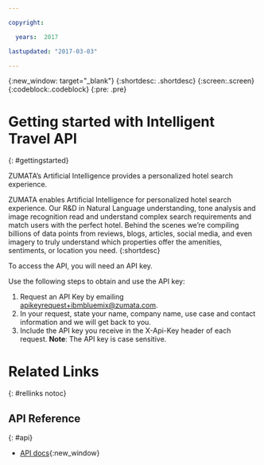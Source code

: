 ```yaml
---

copyright:

  years:  2017

lastupdated: "2017-03-03"

---
```


{:new_window: target="_blank"}
{:shortdesc: .shortdesc}
{:screen:.screen}
{:codeblock:.codeblock}
{:pre: .pre}

<!-- This template is for getting started with a Bluemix service. It is a task template intended to document productive use of the service. It is not intended for discovery and conceptual information.  -->

<!-- The name of this file should remain index.md.
Please delete out content examples and coding that you are not using for your service. -->

# Getting started with Intelligent Travel API
{: #gettingstarted}
<!-- Provide an appropriate ID above -->

<!-- Short description: REQUIRED
The short description section should include one to two sentences describing why a developer would want to use your service in an app. This should be conversational style. For search engine optimization, include the service long name and "Bluemix". Keep the {: shortdesc} after the first paragraph so that the framework renders it properly.

Examples: -->

ZUMATA’s Artificial Intelligence provides a personalized hotel search experience.

ZUMATA enables Artificial Intelligence for personalized hotel search experience. Our R&D in Natural Language understanding, tone analysis and image recognition read and understand complex search requirements and match users with the perfect hotel. Behind the scenes we’re compiling billions of data points from reviews, blogs, articles, social media, and even imagery to truly understand which properties offer the amenities, sentiments, or location you need.
{:shortdesc}

<!-- If overview content is required, do not include it here. Put it in a separate "## About" section below the task section. -->

<!-- Task section: REQUIRED
The task section includes steps to integrate the service into the app.  
- With task-based, technical information, reduce the conversational style in favor of succinct and direct instructions.
- DO include the basic, most-common-use scenario steps to use the service or integrate it into the app. 
- DO NOT include steps to add the service from the Bluemix catalog; we assume that the user already took steps in the UI to add the service. 
- DO include code snippets in all languages that can be copied, as well as VCAP service info.  
- For additional tasks like configuring, managing, etc., add a task section (## Gerund_task_title) below the task section or "About" section if used. Use a task title such as "Configuring x", "Administering y", "Managing z". -->

<!-- You can include an optional prerequisites paragraph for any prerequisites to be met before integrating the service. For example: -->

To access the API, you will need an API key.  

Use the following steps to obtain and use the API key:

1. Request an API Key by emailing apikeyrequest+ibmbluemix@zumata.com.
2. In your request, state your name, company name, use case and contact information and we will get back to you.
3. Include the API key you receive in the X-Api-Key header of each request.
  **Note**:  The API key is case sensitive.

# Related Links
{: #rellinks notoc}

## API Reference
{: #api}

* [API docs](https://swagger-ui.zumata.com/?url=https://storage.googleapis.com/swagger-docs/nlp/v1.0.0.json#/search){:new_window}
